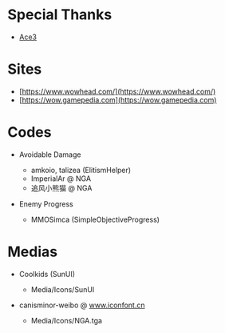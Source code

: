 # Special Thanks
- [Ace3](https://www.wowace.com/projects/ace3)

# Sites
- [https://www.wowhead.com/](https://www.wowhead.com/)
- [https://wow.gamepedia.com](https://wow.gamepedia.com)

# Codes
- Avoidable Damage
    - amkoio, talizea (ElitismHelper)
    - ImperialAr @ NGA
    - 追风小熊猫 @ NGA

- Enemy Progress
    - MMOSimca (SimpleObjectiveProgress)

# Medias
- Coolkids (SunUI)
    - Media/Icons/SunUI

- canisminor-weibo @ www.iconfont.cn
    - Media/Icons/NGA.tga
